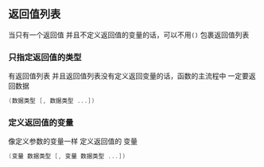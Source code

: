 ##  返回值列表
当只有一个返回值 并且不定义返回值的变量的话，可以不用`()` 包裹返回值列表


###   只指定返回值的类型
有返回值列表 并且返回值列表没有定义返回变量的话，函数的主流程中 一定要返回数据
```go
(数据类型 [, 数据类型 ...])
```



###   定义返回值的变量
像定义参数的变量一样 定义返回值的 变量
```go
(变量 数据类型 [, 变量 数据类型 ...])
```

